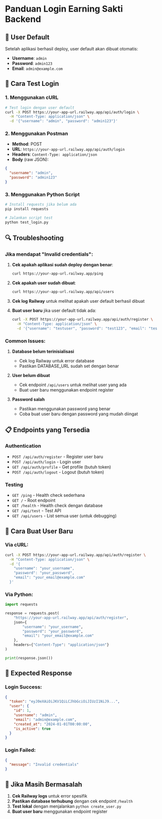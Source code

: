 # Panduan Login Earning Sakti Backend

## 🔑 User Default
Setelah aplikasi berhasil deploy, user default akan dibuat otomatis:

- **Username**: `admin`
- **Password**: `admin123`
- **Email**: `admin@example.com`

## 🚀 Cara Test Login

### 1. Menggunakan cURL
```bash
# Test login dengan user default
curl -X POST https://your-app-url.railway.app/api/auth/login \
  -H "Content-Type: application/json" \
  -d '{"username": "admin", "password": "admin123"}'
```

### 2. Menggunakan Postman
- **Method**: POST
- **URL**: `https://your-app-url.railway.app/api/auth/login`
- **Headers**: `Content-Type: application/json`
- **Body** (raw JSON):
```json
{
  "username": "admin",
  "password": "admin123"
}
```

### 3. Menggunakan Python Script
```bash
# Install requests jika belum ada
pip install requests

# Jalankan script test
python test_login.py
```

## 🔍 Troubleshooting

### Jika mendapat "Invalid credentials":

1. **Cek apakah aplikasi sudah deploy dengan benar**:
   ```bash
   curl https://your-app-url.railway.app/ping
   ```

2. **Cek apakah user sudah dibuat**:
   ```bash
   curl https://your-app-url.railway.app/api/users
   ```

3. **Cek log Railway** untuk melihat apakah user default berhasil dibuat

4. **Buat user baru** jika user default tidak ada:
   ```bash
   curl -X POST https://your-app-url.railway.app/api/auth/register \
     -H "Content-Type: application/json" \
     -d '{"username": "testuser", "password": "test123", "email": "test@example.com"}'
   ```

### Common Issues:

1. **Database belum terinisialisasi**
   - Cek log Railway untuk error database
   - Pastikan DATABASE_URL sudah set dengan benar

2. **User belum dibuat**
   - Cek endpoint `/api/users` untuk melihat user yang ada
   - Buat user baru menggunakan endpoint register

3. **Password salah**
   - Pastikan menggunakan password yang benar
   - Coba buat user baru dengan password yang mudah diingat

## 📋 Endpoints yang Tersedia

### Authentication
- `POST /api/auth/register` - Register user baru
- `POST /api/auth/login` - Login user
- `GET /api/auth/profile` - Get profile (butuh token)
- `POST /api/auth/logout` - Logout (butuh token)

### Testing
- `GET /ping` - Health check sederhana
- `GET /` - Root endpoint
- `GET /health` - Health check dengan database
- `GET /api/test` - Test API
- `GET /api/users` - List semua user (untuk debugging)

## 🔧 Cara Buat User Baru

### Via cURL:
```bash
curl -X POST https://your-app-url.railway.app/api/auth/register \
  -H "Content-Type: application/json" \
  -d '{
    "username": "your_username",
    "password": "your_password",
    "email": "your_email@example.com"
  }'
```

### Via Python:
```python
import requests

response = requests.post(
    "https://your-app-url.railway.app/api/auth/register",
    json={
        "username": "your_username",
        "password": "your_password", 
        "email": "your_email@example.com"
    },
    headers={"Content-Type": "application/json"}
)

print(response.json())
```

## 🎯 Expected Response

### Login Success:
```json
{
  "token": "eyJ0eXAiOiJKV1QiLCJhbGciOiJIUzI1NiJ9...",
  "user": {
    "id": 1,
    "username": "admin",
    "email": "admin@example.com",
    "created_at": "2024-01-01T00:00:00",
    "is_active": true
  }
}
```

### Login Failed:
```json
{
  "message": "Invalid credentials"
}
```

## 🚨 Jika Masih Bermasalah

1. **Cek Railway logs** untuk error spesifik
2. **Pastikan database terhubung** dengan cek endpoint `/health`
3. **Test lokal** dengan menjalankan `python create_user.py`
4. **Buat user baru** menggunakan endpoint register 